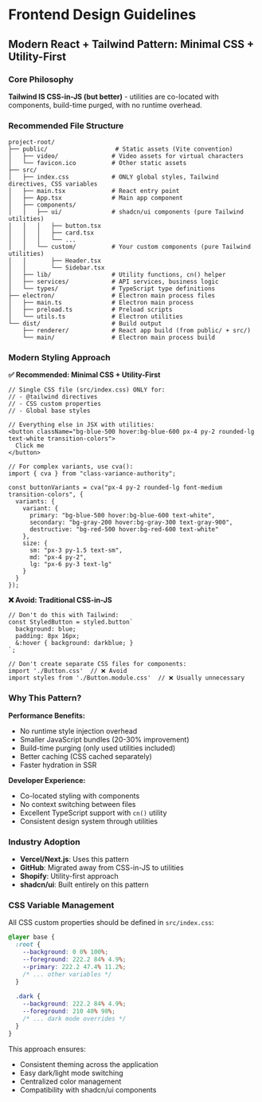 # Frontend Design Guidelines

## Modern React + Tailwind Pattern: Minimal CSS + Utility-First

### Core Philosophy

**Tailwind IS CSS-in-JS (but better)** - utilities are co-located with components, build-time purged, with no runtime overhead.

### Recommended File Structure

```
project-root/
├── public/                   # Static assets (Vite convention)
│   ├── video/               # Video assets for virtual characters
│   └── favicon.ico          # Other static assets
├── src/
│   ├── index.css            # ONLY global styles, Tailwind directives, CSS variables
│   ├── main.tsx             # React entry point
│   ├── App.tsx              # Main app component
│   ├── components/
│   │   ├── ui/              # shadcn/ui components (pure Tailwind utilities)
│   │   │   ├── button.tsx
│   │   │   ├── card.tsx
│   │   │   └── ...
│   │   └── custom/          # Your custom components (pure Tailwind utilities)
│   │       ├── Header.tsx
│   │       └── Sidebar.tsx
│   ├── lib/                 # Utility functions, cn() helper
│   ├── services/            # API services, business logic
│   └── types/               # TypeScript type definitions
├── electron/                # Electron main process files
│   ├── main.ts              # Electron main process
│   ├── preload.ts           # Preload scripts
│   └── utils.ts             # Electron utilities
└── dist/                    # Build output
    ├── renderer/            # React app build (from public/ + src/)
    └── main/                # Electron main process build
```

### Modern Styling Approach

**✅ Recommended: Minimal CSS + Utility-First**

```tsx
// Single CSS file (src/index.css) ONLY for:
// - @tailwind directives
// - CSS custom properties
// - Global base styles

// Everything else in JSX with utilities:
<button className="bg-blue-500 hover:bg-blue-600 px-4 py-2 rounded-lg text-white transition-colors">
  Click me
</button>

// For complex variants, use cva():
import { cva } from "class-variance-authority";

const buttonVariants = cva("px-4 py-2 rounded-lg font-medium transition-colors", {
  variants: {
    variant: {
      primary: "bg-blue-500 hover:bg-blue-600 text-white",
      secondary: "bg-gray-200 hover:bg-gray-300 text-gray-900",
      destructive: "bg-red-500 hover:bg-red-600 text-white"
    },
    size: {
      sm: "px-3 py-1.5 text-sm",
      md: "px-4 py-2",
      lg: "px-6 py-3 text-lg"
    }
  }
});
```

**❌ Avoid: Traditional CSS-in-JS**

```tsx
// Don't do this with Tailwind:
const StyledButton = styled.button`
  background: blue;
  padding: 8px 16px;
  &:hover { background: darkblue; }
`;

// Don't create separate CSS files for components:
import './Button.css'  // ❌ Avoid
import styles from './Button.module.css'  // ❌ Usually unnecessary
```

### Why This Pattern?

**Performance Benefits:**
- No runtime style injection overhead
- Smaller JavaScript bundles (20-30% improvement)
- Build-time purging (only used utilities included)
- Better caching (CSS cached separately)
- Faster hydration in SSR

**Developer Experience:**
- Co-located styling with components
- No context switching between files
- Excellent TypeScript support with `cn()` utility
- Consistent design system through utilities

### Industry Adoption

- **Vercel/Next.js**: Uses this pattern
- **GitHub**: Migrated away from CSS-in-JS to utilities
- **Shopify**: Utility-first approach
- **shadcn/ui**: Built entirely on this pattern

### CSS Variable Management

All CSS custom properties should be defined in `src/index.css`:

```css
@layer base {
  :root {
    --background: 0 0% 100%;
    --foreground: 222.2 84% 4.9%;
    --primary: 222.2 47.4% 11.2%;
    /* ... other variables */
  }
  
  .dark {
    --background: 222.2 84% 4.9%;
    --foreground: 210 40% 98%;
    /* ... dark mode overrides */
  }
}
```

This approach ensures:
- Consistent theming across the application
- Easy dark/light mode switching
- Centralized color management
- Compatibility with shadcn/ui components